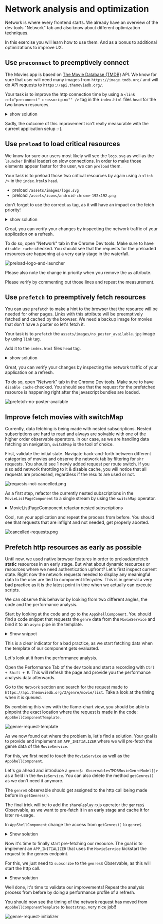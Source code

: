 # Network analysis and optimization

Network is where every frontend starts.
We already have an overview of the dev tools "Network" tab and also know about different optimization
techniques.

In this exercise you will learn how to use them. And as a bonus to additional optimizations to improve UX.

## Use `preconnect` to preemptively connect

The Movies app is based on [The Movie Database (TMDB)](https://www.themoviedb.org/) API.
We know for sure that user will need many images from `https://image.tmdb.org/` and will do API requests to
`https://api.themoviedb.org/`.

Your task is to improve the http connection time by using a `<link rel="preconnect" crossorigin="" />` tag in the `index.html`
files `head` for the two known resources.

<details>
    <summary>show solution</summary>

Go to `index.html` and extend `<head>` tag with following:

```html
<!--index.html-->

<link rel="preconnect" href="https://image.tmdb.org/" crossorigin="" />
<link rel="preconnect" href="https://api.themoviedb.org/" crossorigin="" />
```
</details>

Sadly, the outcome of this improvement isn't really measurable with the current application setup :-(.

## Use `preload` to load critical resources

We know for sure our users most likely will see the `logo.svg` as well as the `launcher` (initial loader) on slow connections.
In order to make those elements appear faster for the user, we can `preload` them.

Your task is to preload those two critical resources by again using a `<link />` in the `index.html`s `head`.

* preload `/assets/images/logo.svg`
* preload `/assets/icons/android-chrome-192x192.png`

don't forget to use the correct `as` tag, as it will have an impact on the fetch priority!

<details>
    <summary>show solution</summary>

Go to `index.html` and extend the `<head>` tag with following:

```html
<!--index.html-->

<link rel="preload" as="image" href="/assets/images/logo.svg" />
<link rel="preload" as="image" href="/assets/icons/android-chrome-192x192.png" />
```
</details>

Great, you can verify your changes by inspecting the network traffic of your application on a refresh.

To do so, open "Network" tab in the Chrome Dev tools. Make sure to have `disable cache` checked.
You should see that the requests for the preloaded resources are happening at a very early stage in the waterfall.

![preload-logo-and-launcher](images/network/preload-logo-and-launcher.png)

Please also note the change in priority when you remove the `as` attribute.

Please verify by commenting out those lines and repeat the measurement.

## Use `prefetch` to preemptively fetch resources

You can use `prefetch` to make a hint to the browser that the resource will be needed for other pages.
Links with this attribute will be preemptively fetched and cached by the browser.
We need a backup image for movies that don't have a poster so let's fetch it.

Your task is to `prefetch` the `assets/images/no_poster_available.jpg` image by
using `link` tag.

Add it to the `index.html` files `head` tag.

<details>
    <summary>show solution</summary>

Go to `index.html` and extend `<head>` tag with following:

```html
<!-- index.html -->

<link rel="prefetch" href="assets/images/no_poster_available.jpg" />
```

</details>

Great, you can verify your changes by inspecting the network traffic of your application on a refresh.

To do so, open "Network" tab in the Chrome Dev tools. Make sure to have `disable cache` checked.
You should see that the request for the prefetched resource is happening right after the javascript bundles are loaded.

![prefetch-no-poster-available](images/network/prefetch-no-poster-available.png)

## Improve fetch movies with switchMap

Currently, data fetching is being made with nested subscriptions. Nested subscriptions are hard to read and always are solvable with one of the higher order observable operators.
In our case, as we are handling data fetching on navigation, `switchMap` is the tool of choice.

First, validate the initial state. Navigate back-and-forth between different categories of movies and observe the network tab by filtering for `xhr` requests.
You should see 1 newly added request per route switch. If you also add network throttling to it & disable cache, you will notice that all requests are processed, regardless
if the results are used or not.

![requests-not-cancelled.png](../images/requests-not-cancelled.png)

As a first step, refactor the currently nested subscriptions in the `MovieListPageComponent` to a single stream by using the `switchMap` operator.

<details>
  <summary>MovieListPageComponent refactor nested subscriptions</summary>

```ts

// movie-list-page.component.ts

 this.activatedRoute.params.pipe(
     switchMap(params => {
       if (params['category']) {
         return this.paginate(page => this.movieService.getMovieList(params['category'], page));
       } else {
         return this.paginate(page => this.movieService.getMoviesByGenre(params['id'], page));
       }
    })
 ).subscribe(movies => this.movies = movies);

```

</details>

Cool, run your application and repeat the process from before. You should see that requests that are inflight and not needed, get properly aborted.

![cancelled-requests.png](../images/cancelled-requests.png)

## Prefetch http resources as early as possible

Until now, we used native browser features in order to preload/prefetch **static** resources in an early stage.
But what about dynamic resources or resources where we need authentication upfront?
Let's first inspect current state.
Right now the network requests needed to display any meaningful data to the user are tied to component lifecycles. 
This is in general a very bad practice as it is the latest point in time when we actually can execute scripts.

We can observe this behavior by looking from two different angles, the code and the performance analysis.

Start by looking at the code and go to the `AppShellComponent`. You should find a code snippet that requests the `genre` data from the 
`MovieService` and bind it to an `async` pipe in the template.

<details>
  <summary>Show snippet</summary>

```ts
// app-shell.component.ts

readonly genres$ = this.movieService.getGenres();
```

```html
<!--app-shell.component.html-->

<a
  [attr.data-uf]="'menu-gen-'+genre.id"
  *ngFor="let genre of genres$ | async;"
  class="navigation--link"
  [routerLink]="['/list', 'genre', genre.id]"
  routerLinkActive="active"
>

```
</details>

This is a clear indicator for a bad practice, as we start fetching data when the template of
our component gets evaluated.

Let's look at it from the performance analysis.

Open the Performance Tab of the dev tools and start a recording with `Ctrl + Shift + E`.
This will refresh the page and provide you the performance analysis data afterwards.

Go to the `Network` section and search for the request made to
`https://api.themoviedb.org/3/genre/movie/list`. Take a look at the timing when it is queued.

By combining this view with the flame-chart view, you should be able to pinpoint the exact 
location where the request is made in the code: `AppShellComponentTemplate`.

![genre-request-template](images/network/genre-request-template.png)

As we now found out where the problem is, let's find a solution.
Your goal is to provide and implement an `APP_INITIALIZER` where we 
will pre-fetch the genre data of the `MovieService`.

For this, we first need to touch the `MovieService` as well as the `AppShellComponent`.

Let's go ahead and introduce a `genre$: Observable<TMDBMovieGenreModel[]>`
as a field in the `MovieService`.
You can also delete the method `getGenres()` as we don't need it anymore.

The `genre$` observable should get assigned to the http call being made before
in `getGenres()`.

The final trick will be to add the `shareReplay` rxjs operator the `genres$` Observable,
as we want to pre-fetch it in an early stage and cache it for later re-usage.

In `AppShellComponent` change the access from `getGenres()` to `genre$`.

<details>
  <summary>Show solution</summary>

```ts
// movie-service.ts

readonly genres$ = this.httpClient
  .get<{ genres: TMDBMovieGenreModel[] }>(
    `${environment.tmdbBaseUrl}/3/genre/movie/list`
  )
  .pipe(
    map(({ genres }) => genres),
    shareReplay({ bufferSize: 1, refCount: true })
  );
```

```ts
// app-shell.component.ts

readonly genres$ = this.movieService.genres$;

```

</details>

Now it's time to finally start pre-fetching our resource.
The goal is to implement an `APP_INITIALIZER` that uses the `MovieService`
kickstart the request to the genres endpoint.

For this, we just need to `subscribe` to the `genres$` Observable, as this will
start the http call.

<details>
  <summary>Show solution</summary>

```ts
// app.module.ts

@NgModule({
  /*other stuff*/
  providers: [
    /*other stuff*/,
    {
      provide: APP_INITIALIZER,
      useFactory: () => {
        const movieService = inject(MovieService);
        return () => {
          // start the http call
          movieService.genres$.subscribe();
        };
      },
      multi: true,
    },
  ]
})
export class AppModule {}
```

</details>


Well done, it's time to validate our improvements!
Repeat the analysis process from before by doing a performance profile of a refresh.

You should now see the timing of the network request has moved from `AppShellComponentTemplate` to
`bootstrap`, very nice job!!

![genre-request-initializer](images/network/genre-request-initializer.png)
